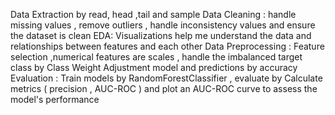 Data Extraction by read, head ,tail and sample 
Data Cleaning : handle missing values , remove outliers , handle inconsistency values and ensure the dataset is clean
EDA: Visualizations help me understand the data and relationships between features and each other
Data Preprocessing : Feature selection ,numerical features are scales , handle the imbalanced target class by Class Weight Adjustment model and predictions by accuracy
Evaluation : Train models by RandomForestClassifier , evaluate by Calculate metrics ( precision , AUC-ROC ) and plot an AUC-ROC curve to assess the model's performance
